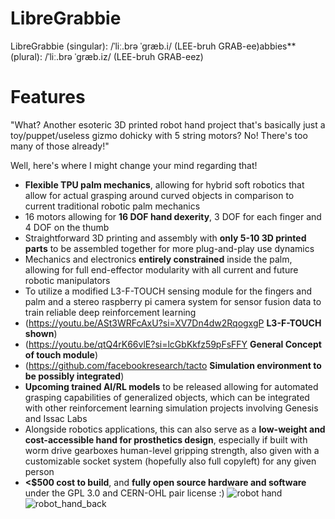 # LibreGrabbie
LibreGrabbie (singular): /ˈliː.brə ˈɡræb.i/ 
(LEE-bruh GRAB-ee)abbies** (plural): /ˈliː.brə ˈɡræb.iz/ (LEE-bruh GRAB-eez)


# Features
"What? Another esoteric 3D printed robot hand project that's basically just a toy/puppet/useless gizmo dohicky with 5 string motors? No! There's too many of those already!"

Well, here's where I might change your mind regarding that!

- **Flexible TPU palm mechanics**, allowing for hybrid soft robotics that allow for actual grasping around curved objects in comparison to current traditional robotic palm mechanics
- 16 motors allowing for **16 DOF hand dexerity**, 3 DOF for each finger and 4 DOF on the thumb
- Straightforward 3D printing and assembly with **only 5-10 3D printed parts** to be assembled together for more plug-and-play use dynamics
- Mechanics and electronics **entirely constrained** inside the palm, allowing for full end-effector modularity with all current and future robotic manipulators
- To utilize a modified L3-F-TOUCH sensing module for the fingers and palm and a stereo raspberry pi camera system for sensor fusion data to train reliable deep reinforcement learning 
- (https://youtu.be/ASt3WRFcAxU?si=XV7Dn4dw2RqogxgP **L3-F-TOUCH shown**) 
- (https://youtu.be/qtQ4rK66vlE?si=lcGbKkfz59pFsFFY **General Concept of touch module**) 
- (https://github.com/facebookresearch/tacto **Simulation environment to be possibly integrated**)
- **Upcoming trained AI/RL models** to be released allowing for automated grasping capabilities of generalized objects, which can be integrated with other reinforcement learning simulation projects involving Genesis and Issac Labs
- Alongside robotics applications, this can also serve as a **low-weight and cost-accessible hand for prosthetics design**, especially if built with worm drive gearboxes human-level gripping strength, also given with a customizable socket system (hopefully also full copyleft) for any given person
- **<$500 cost to build**, and **fully open source hardware and software** under the GPL 3.0 and CERN-OHL pair license :)
![robot hand](https://github.com/user-attachments/assets/74bdee07-ca2a-47cd-8f38-99ab58790e74)
![robot_hand_back](https://github.com/user-attachments/assets/3834614a-edf5-4b00-b480-64521c76e71a)
